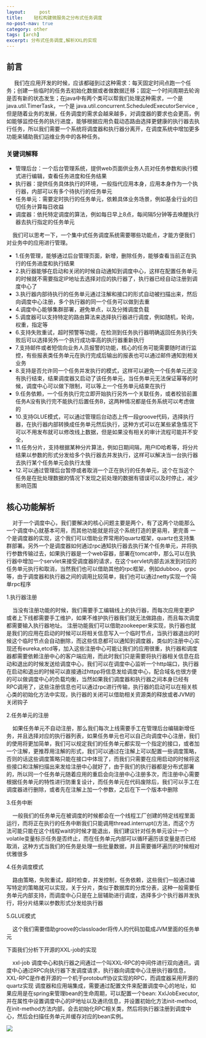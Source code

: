 ```yaml
---
layout:     post
title:    轻松构建微服务之分布式任务调度
no-post-nav: true
category: other
tags: [arch]
excerpt: 分布式任务调度,解析XXL的实现
---
```


## 前言
&nbsp;&nbsp;&nbsp;&nbsp;  我们在应用开发的时候，应该都碰到过这种需求：每天固定时间点跑一个任务；创建一些临时的任务去初始化数据或者做数据迁移；固定一个时间周期去轮询是否有新的状态发生；在java中有两个类可以帮我们处理这种需求，一个是java.util.TimerTask，一个是  java.util.concurrent.ScheduledExecutorService , 但是随着业务的发展，任务调度的需求会越来越多，对调度器的要求也会更高，例如能够监控任务的执行进度，能够根据应用负载动态路由选择更健康的执行器去执行任务，所以我们需要一个系统将调度器和执行器分离开，在调度系统中增加更多功能来辅助我们运维业务中的各种任务。

### 关键词解释
- 管理后台：一个后台管理系统，提供web页面供业务人员对任务参数和执行模式进行编辑，查看任务进度和任务结果
- 执行器：提供任务具体执行的环境，一般指代应用本身，应用本身作为一个执行器，内部可以有多个待执行的任务单元
- 任务单元：需要定时执行的任务单元，依赖具体业务场景，例如基金行业的日切任务计算每日收益
- 调度器：依托特定调度的算法，例如每日早上8点，每间隔5分钟等去唤醒执行器去执行指定的任务单元


&nbsp;&nbsp;&nbsp;&nbsp;我们可以思考一下，一个集中式任务调度系统需要哪些功能点，才能方便我们对业务中的应用进行管理。

- 1.任务管理，能够通过后台管理页面，新增，删除任务，能够查看当前正在执行的任务进度和执行结果
- 2.执行器能够在启动和关闭的时候自动通知到调度中心，这样在配置任务单元的时候就不需要指定IP地址去选择对应的执行器了，执行器已经自动注册到调度中心了
- 3.执行器内部待执行的任务单元通过注解和接口的形式自动被扫描出来，然后向调度中心注册，多个执行器的同一个任务可以做到去重
- 4.调度中心能够集群部署，避免单点，以及分摊调度负载
- 5.调度器可以支持特定的路由算法来选择执行器进行调度，例如随机，轮询，权重，指定等
- 6.支持失败重试，超时预警等功能，在检测到任务执行器明确返回任务执行失败后可以选择另外一个执行成功率高的执行器重新执行
- 7.支持邮件或者短信向业务人员报警的功能，核心的任务可能需要随时进行监控，有些报表类任务单元在执行完成后输出的报表也可以通过邮件通知到相关业务
- 8.支持是否允许同一个任务并发执行的模式，这样可以避免一个任务单元还没有执行结束，结果调度器又启动了该任务单元，当任务单元无法保证幂等的时候，调度中心可以做下限制，可以等上一个任务单元结束在执行
- 9.任务依赖，一个任务执行完立即开始执行另外一个关联任务，或者校验前置任务A没有执行完不能执行后置任务B，这两种情况都是任务系统可以考虑做的
- 10.支持GLUE模式，可以通过管理后台动态上传一段groove代码，选择执行器，在执行器内部转换成任务单元然后执行，这种方式可以在某些紧急情况下可以不用发布就可以修改线上数据，但是如果没有相关的审计流程可能并不安全，
- 11.任务分片，支持根据某种分片算法，例如日期间隔，用户ID哈希等，将分片结果以参数的形式分发给多个执行器去并发执行，这样可以解决当一台执行器去执行某个任务单元会执行太慢
- 12.可以通过管理后台暂停或者取消一个正在执行的任务单元，这个在当这个任务是在批处理数据的情况下发现之前处理的数据有错误可以及时停止，减少影响范围

## 核心功能解析

&nbsp;&nbsp;&nbsp;&nbsp;对于一个调度中心，我们要解决的核心问题主要是两个，有了这两个功能那么一个调度中心就基本可用，而其他功能就是将这个系统打造的更易用，更完善
一个是调度器的实现，这个我们可以借助业界常用的quartz框架，quartz也支持集群部署。另外一个是调度器如何通过rpc通知执行器去执行某个任务单元，并将执行参数传输过去，如果执行器是一个web容器，部署在tomcat中，那么可以在执行器中增加一个servlet来接受调度器的请求，在这个servlet内部去派发到对应的任务单元执行和取消，当然我们也可以借助其他的rpc框架，例如dubboo，grpc等，由于调度器和执行器之间的调用比较简单，我们也可以通过netty实现一个简单rpc程序

1.执行器注册

&nbsp;&nbsp;&nbsp;&nbsp;当没有注册功能的时候，我们需要手工编辑线上的执行器，而每次应用变更IP或者上下线都需要手工维护，如果不维护执行器我们就无法做路由，而且每次调度都需要输入执行器地址。
注册功能我们可以借助zookeeper来实现，执行器也就是我们的应用在启动的时候可以将相关信息写入一个临时节点，当执行器退出的时候这个临时节点会自动删除，而这些信息都可以通知到调度器，类似的注册中心实现还有eureka,etcd等，加入这些注册中心可能让我们的应用很重，执行器和调度器都需要依赖注册中心的客户端应用，而此时我们只是需要将执行器相关信息在启动和退出的时候发送给调度中心，我们可以在调度中心监听一个http端口，执行器在启动和退出的时候可以直接通过httpp将信息发给调度中心，配合域名也很方便的可以做调度中心的负载均衡，当然如果我们调度器和执行器之间本身已经有RPC调用了，这些注册信息也可以通过rpc进行传输，执行器的启动可以在相关核心类的初始化方法中实现，执行器的关闭可以借助相关资源类的释放或者JVM的关闭钩子

2.任务单元的注册

&nbsp;&nbsp;&nbsp;&nbsp;如果任务单元不自动注册，那么我们每次上线需要手工在管理后台编辑新增任务，并且选择对应的执行器列表，如果任务单元也可以自己向调度中心注册，我们的使用将更加简单，我们可以规定我们的任务单元都实现一个指定的接口，或者加一个注解，更推荐用注解的形式，我们可以通过在注解上可以配置一些调度策略，否则的话这些调度策略只能在接口中体现了，而我们只需要在应用启动的时候将这些接口和注解扫描出来发给注册中心就好了，由于我们的执行器都是分布式部署的，所以同一个任务单元随着应用的重启会向注册中心注册多次，而注册中心需要根据任务单元的特性进行防重复设计，而任务单元在代码废除后，我们可以手工在调度器进行删除，或者先在注解上加一个参数，之后在下一个版本中删除

3.任务中断

&nbsp;&nbsp;&nbsp;&nbsp;一般我们的任务单元在被调度的时候都会在一个线程工厂创建的特定线程里面运行，而将正在执行的任务中断我们只能调用thread.interrupt()方法，而这个方法可能只能在这个线程wait的时候才能退出，我们建议针对任务单元设计一个volatile变量标示任务是否终止，而在任务单元内部可以循环遍历该变量是否已经取消，这种方式当我们的任务是处理一些批量数据，并且需要循环遍历的时候相对优雅很多

4.任务调度模式

&nbsp;&nbsp;&nbsp;&nbsp;路由策略，失败重试，超时检查，并发控制，任务依赖，这些我们一般通过编写特定的策略就可以实现，关于分片，类似于数据库的分库分表，这种一般需要任务单元内部支持，而调度中心只是在上层辅助进行调度，选择多少个执行器并发执行，将分片结果以参数形式分发给执行器

5.GLUE模式

&nbsp;&nbsp;&nbsp;&nbsp;这个我们需要借助groove的classloader将传人的代码加载成JVM里面的任务单元

下面我们分析下开源的XXL-job的实现

&nbsp;&nbsp;&nbsp;&nbsp;xxl-job 调度中心和执行器之间通过一个叫XXL-RPC的中间件进行双向通讯，调度中心通过RPC向执行器下发调度请求，执行器向调度中心注册执行器信息，XXL-RPC是作者开源的一个机于protobuff协议实现的RPC，而调度器采用开源的quartz实现
调度器和应用端集成，需要通过配置文件来配置调度中心的地址，如果应用是在spring来管理bean的生命周期，可以配置一个bean: XxlJobExecutor,并在属性中设置调度中心的IP地址以及通讯信息，并设置初始化方法init-method, 在init-method方法内部，会去初始化RPC相关类，然后将执行器注册到调度中心，然后会扫描任务单元并缓存对应的bean实例。

![](https://pigpdong.github.io/assets/images/2019/job/job.png)